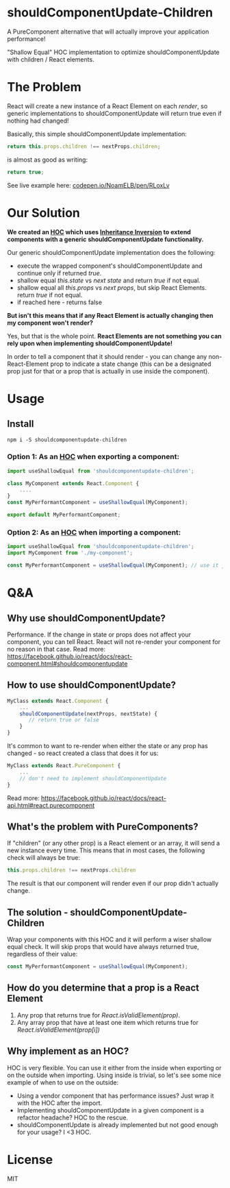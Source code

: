 # shouldComponentUpdate-Children
A PureComponent alternative that will actually improve your application performance!

"Shallow Equal" HOC implementation to optimize shouldComponentUpdate with children / React elements.

# The Problem
React will create a new instance of a React Element on each *render*, so generic implementations to shouldComponentUpdate will return true even if nothing had changed!

Basically, this simple shouldComponentUpdate implementation:
```javascript
return this.props.children !== nextProps.children;
```
is almost as good as writing:
```javascript
return true;
```

See live example here: [codepen.io/NoamELB/pen/RLoxLv](https://codepen.io/NoamELB/pen/RLoxLv?editors=0010)

# Our Solution
**We created an [HOC](https://facebook.github.io/react/docs/higher-order-components.html) which uses [Inheritance Inversion](https://medium.com/@franleplant/react-higher-order-components-in-depth-cf9032ee6c3e#5247) to extend components with a generic shouldComponentUpdate functionality.**

Our generic shouldComponentUpdate implementation does the following:
* execute the wrapped component's shouldComponentUpdate and continue only if returned *true*.
* shallow equal *this.state* vs *next state* and return *true* if not equal.
* shallow equal all *this.props* vs *next props*, but skip React Elements. return *true* if not equal.
* if reached here - returns false


**But isn't this means that if any React Element is actually changing then my component won't render?**

Yes, but that is the whole point. **React Elements are not something you can rely upon when implementing shouldComponentUpdate!**

In order to tell a component that it should render - you can change any non-React-Element prop to indicate a state change (this can be a designated prop just for that or a prop that is actually in use inside the component).

# Usage
## Install
```
npm i -S shouldcomponentupdate-children
```

### Option 1: As an [HOC](https://facebook.github.io/react/docs/higher-order-components.html) when exporting a component:
```javascript
import useShallowEqual from 'shouldcomponentupdate-children';

class MyComponent extends React.Component {
    ....
}
const MyPerformantComponent = useShallowEqual(MyComponent);

export default MyPerformantComponent;
```

### Option 2: As an [HOC](https://facebook.github.io/react/docs/higher-order-components.html) when importing a component:
```javascript
import useShallowEqual from 'shouldcomponentupdate-children';
import MyComponent from './my-component';

const MyPerformantComponent = useShallowEqual(MyComponent); // use it just like you would use MyComponent
```

# Q&A
## Why use shouldComponentUpdate?
Performance.
If the change in state or props does not affect your component, you can tell React. React will not re-render your component for no reason in that case.
Read more: https://facebook.github.io/react/docs/react-component.html#shouldcomponentupdate

## How to use shouldComponentUpdate?
```javascript
MyClass extends React.Component {
    ...
    shouldComponentUpdate(nextProps, nextState) {
       // return true or false
    }
}
```
It's common to want to re-render when either the state or any prop has changed - so react created a class that does it for us:
```javascript
MyClass extends React.PureComponent {
    ...
    // don't need to implement shouldComponentUpdate
}
```
Read more: https://facebook.github.io/react/docs/react-api.html#react.purecomponent

## What's the problem with PureComponents?
If "children" (or any other prop) is a React element or an array, it will send a new instance every time.
This means that in most cases, the following check will always be true:
```javascript
this.props.children !== nextProps.children
```
The result is that our component will render even if our prop didn't actually change.

## The solution - shouldComponentUpdate-Children
Wrap your components with this HOC and it will perform a wiser shallow equal check. It will skip props that would have always returned true, regardless of their value:
```javascript
const MyPerformantComponent = useShallowEqual(MyComponent);
```

## How do you determine that a prop is a React Element
1. Any prop that returns true for *React.isValidElement(prop)*.
2. Any array prop that have at least one item which returns true for *React.isValidElement(prop[i])*

## Why implement as an HOC?
HOC is very flexible. You can use it either from the inside when exporting or on the outside when importing.
Using inside is trivial, so let's see some nice example of when to use on the outside:
* Using a vendor component that has performance issues? Just wrap it with the HOC after the import.
* Implementing shouldComponentUpdate in a given component is a refactor headache? HOC to the rescue.
* shouldComponentUpdate is already implemented but not good enough for your usage? I <3 HOC.

# License
MIT
